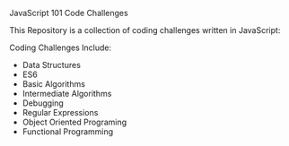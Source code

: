 JavaScript 101 Code Challenges

This Repository is  a collection of coding challenges written in JavaScript:

Coding Challenges Include:

- Data Structures
- ES6
- Basic Algorithms
- Intermediate Algorithms
- Debugging
- Regular Expressions
- Object Oriented Programing
- Functional Programming
